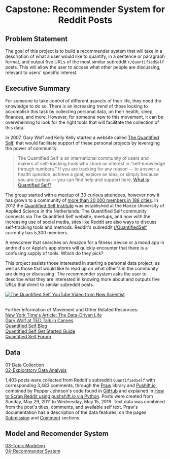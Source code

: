 
<h1 style="text-align: center;">Capstone: Recommender System for Reddit Posts</h1>


## Problem Statement

The goal of this project is to build a recommender system that will take in a description of what a user would like to quantify, in a sentence or paragraph format, and output five URLs of the most similar subreddit `r/QuantifiedSelf` posts. This will allow the user to access what other people are discussing, relevant to users' specific interest.



## Executive Summary

For someone to take control of different aspects of their life, they need the knowledge to do so. There is an increasing trend of those looking to accomplish this task by collecting personal data, on their health, sleep, finances, and more. However, for someone new to this movement, it can be overwhelming to look for the right tools that will facilitate the collection of this data. 

In 2007, Gary Wolf and Kelly Kelly started a website called [The Quantified Self](https://quantifiedself.com/), that would facilitate support of these personal projects by leveraging the power of community. 

> The Quantified Self is an international community of users and makers of self-tracking tools who share an interest in “self-knowledge through numbers.” If you are tracking for any reason — to answer a health question, achieve a goal, explore an idea, or simply because you are curious — you can find help and support here. [What is Quantified Self?](https://quantifiedself.com/about/what-is-quantified-self/)

The group started with a meetup of 30 curious attendees, however now it has grown to a community of [more than 20,000 members in 188 cities](https://www.forbes.com/sites/stevenrosenbaum/2015/05/17/the-quantified-self-measuring-to-curate-your-life/#6c93b2945ab5). In 2012 the [Quantified Self Institute](http://qsinstitute.com/about/what-is-quantified-self/) was established at the Hanze University of Applied Science in the Netherlands. The Quantified Self community connects via The Quantified Self website, meetups, and now with the increasing use of social media, sites like Reddit are also ways to discuss self-tracking tools and methods. Reddit's subreddit [r/QuantifiedSelf](https://www.reddit.com/r/QuantifiedSelf/) currently has 5,300 members.  

A newcomer that searches on Amazon for a fitness device or a mood app in android's or Apple's app stores will quickly encounter that there is a confusing supply of tools. Which do they pick? 

This project assists those interested in starting a personal data project, as well as those that would like to read up on what other's in the community are doing or discussing. The recommender system asks the user to describe what they are interested in knowing more about and outputs five URLs that direct to similar subreddit posts.

[![The Quantified Self YouTube Video from New Scientist](https://img.youtube.com/vi/8wqC6ad1V_Q/maxresdefault.jpg)](https://www.youtube.com/watch?v=8wqC6ad1V_Q)

<br>Further Information of Movement and Other Related Resources:<br>
[New York Time's Article: The Data-Driven Life](https://www.nytimes.com/2010/05/02/magazine/02self-measurement-t.html)<br>
[Gary Wolf at TED Talk in Cannes](https://www.ted.com/talks/gary_wolf_the_quantified_self/transcript?language=en)<br>
[Quantified Self Blog](https://quantifiedself.com/blog/)<br>
[Quantified Self Get Started Guide](https://quantifiedself.com/get-started/)<br>
[Quantified Self Forum](https://forum.quantifiedself.com/c/quantified-self/apps-tools)<br>


## Data

[01-Data Collection]()<br>
[02-Exploratory Data Analysis]()

1,403 posts were collected from Reddit's subreddit `QuantifiedSelf` with corresponding 3,483 comments, through the [Praw](https://praw.readthedocs.io/en/latest/) library and [Pushift.io](https://pushshift.io/), combined by Pepper Johnson's code found in [GitHub](https://github.com/pepper-johnson/sack_lunch/blob/master/Notebooks/Bots/Reddit.ipynb) and explained in [How to Scrap Reddit using pushshift.io via Python](https://medium.com/@pasdan/how-to-scrap-reddit-using-pushshift-io-via-python-a3ebcc9b83f4). Posts were created from Sunday, May 29, 2011 to Wednesday, May 15, 2019. Text data was combined from the post's titles, comments, and available self text. Praw's documentation has a description of the data features, on the pages [Submission](https://praw.readthedocs.io/en/latest/code_overview/models/submission.html) and [Comment](https://praw.readthedocs.io/en/latest/code_overview/models/comment.html) sections.

## Model and Recomender System

[03-Topic Modeling]()<br>
[04-Recommender System]()


